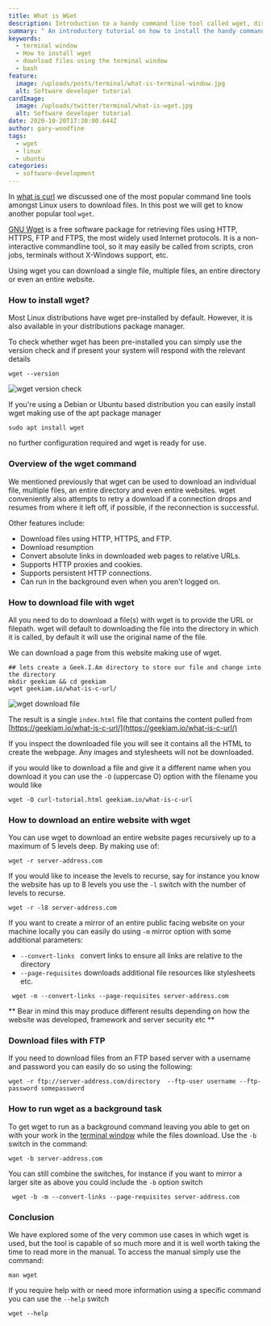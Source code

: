 ```yaml
---
title: What is WGet
description: Introduction to a handy command line tool called wget, discussing installing and its most basic use cases
summary: " An introductory tutorial on how to install the handy command line tool name wget and when and where to use it "
keywords:
  - terminal window
  - How to install wget
  - download files using the terminal window
  - bash
feature:
  image: /uploads/posts/terminal/what-is-terminal-window.jpg
  alt: Software developer tutorial
cardImage:
  image: /uploads/twitter/terminal/what-is-wget.jpg
  alt: Software developer tutorial
date: 2020-10-20T17:30:00.644Z
author: gary-woodfine
tags:
  - wget
  - linux
  - ubuntu
categories:
  - software-development
---
```

In [what is curl](https://geekiam.io/what-is-c-url/ "What is cUrl| Geek.I.Am") we discussed one of the most popular 
command line tools amongst Linux users to download files.  In this post we will get to know another popular tool `wget`.

[GNU Wget](https://www.gnu.org/software/wget/ "GNU Wget | GNU Operating System") is a free software package for retrieving files using HTTP, HTTPS, FTP and FTPS, the most widely used Internet 
protocols. It is a non-interactive commandline tool, so it may easily be called from scripts, cron jobs, terminals 
without X-Windows support, etc.

Using wget you can download a single file, multiple files, an entire directory or even an entire website. 


### How to install wget?

Most Linux distributions have wget pre-installed by default. However, it is also available in your distributions package
manager. 

To check whether wget has been pre-installed you can simply use the version check and if present your system will respond
with the relevant details

```shell script
wget --version
```

![wget version check ](/uploads/wget-version-check.png "wget version check")

If you're using a Debian or Ubuntu based distribution you can easily install wget making use of the apt package manager
```shell script
sudo apt install wget
```
no further configuration required and wget is ready for use.

### Overview of the wget command

We mentioned previously that wget can be used to download an individual file, multiple files, an entire directory and 
even entire websites. wget conveniently also attempts to retry a download if a connection drops and resumes from where it 
left off, if possible, if the reconnection is successful.

Other features include:
* Download files using HTTP, HTTPS, and FTP.
* Download resumption
* Convert absolute links in downloaded web pages to relative URLs.
* Supports HTTP proxies and cookies.
* Supports persistent HTTP connections.
* Can run in the background even when you aren't logged on.

### How to download file with wget

All you need to do to download a file(s) with wget is to provide the URL or filepath. wget will default to downloading 
the file into the directory in which it is called, by default it will use the original name of the file.

We can download a page from this website making use of wget.
```shell script
## lets create a Geek.I.Am directory to store our file and change into the directory
mkdir geekiam && cd geekiam
wget geekiam.io/what-is-c-url/
```

![wget download file ](/uploads/wget-download-page.png "wget download page")

The result is a single `index.html` file that contains the content pulled  from [https://geekiam.io/what-is-c-url/](https://geekiam.io/what-is-c-url/) 

If you inspect the downloaded file you will see it contains all the HTML to create the webpage. Any images and stylesheets
will not be downloaded. 

if you would like to download a file and give it a different name when you download it you can use the `-O` (uppercase O) option
with the filename you would like 

```shell script
wget -O curl-tutorial.html geekiam.io/what-is-c-url
```

### How to download an entire website with wget

You can use wget to download an entire website pages recursively up to a maximum of 5 levels deep. By
making use of:

```shell script
wget -r server-address.com
```

If you would like to incease the levels to recurse, say for instance you know the website has 
up to 8 levels you use the `-l` switch with the number of levels to recurse.

```shell script
wget -r -l8 server-address.com
```

If you want to create a mirror of an entire public facing website on your machine locally you can easily do using `-m`
mirror option with some additional parameters:

* `--convert-links ` convert links to ensure all links are relative to the directory
* `--page-requisites` downloads additional file resources like stylesheets etc.

```shell script
 wget -m --convert-links --page-requisites server-address.com
```
** Bear in mind this may produce different results depending on how the website was developed, framework and server security etc **


### Download files with FTP

If you need to download files from an FTP based server with a username and password you can easily do so using the following:

```shell script
wget -r ftp://server-address.com/directory  --ftp-user username --ftp-password somepassword
``` 


### How to run wget as a background task
To get wget to run as a background command leaving you able to get on with your work in the [terminal window](https://geekiam.io/what-is-a-terminal-window/ "What is a terminal window | Geek.I.Am") 
while the files download. Use the `-b` switch in the command:

```shell script
wget -b server-address.com
```
You can still combine the switches, for instance if you want to mirror a larger site as above you could include the `-b`
option switch
```shell script
 wget -b -m --convert-links --page-requisites server-address.com
```

### Conclusion
 
 We have explored some of the very common use cases in which wget is used, but the tool is capable of so much more and 
 it is well worth taking the time to read more in the manual. To access the manual simply use the command:
 
 ```shell script
man wget
```

If you require help with or need more information using a specific command you can use the `--help` switch
```shell script
wget --help
```






